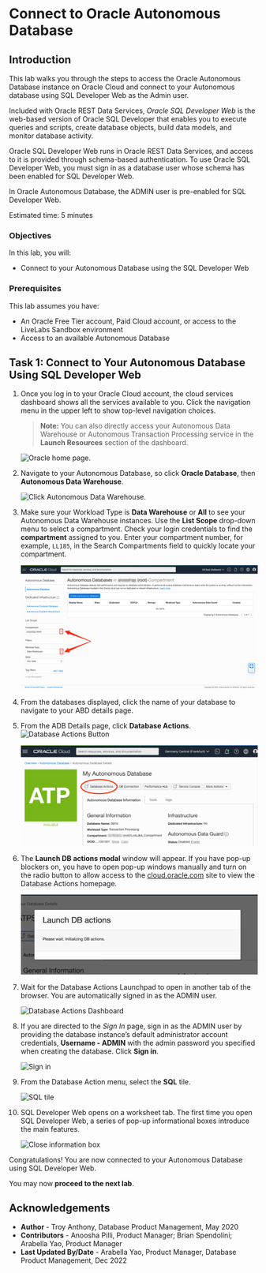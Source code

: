 # Connect to Oracle Autonomous Database

## Introduction

This lab walks you through the steps to access the Oracle Autonomous Database instance on Oracle Cloud and connect to your Autonomous database using SQL Developer Web as the Admin user.

Included with Oracle REST Data Services, *Oracle SQL Developer Web* is the web-based version of Oracle SQL Developer that enables you to execute queries and scripts, create database objects, build data models, and monitor database activity.

Oracle SQL Developer Web runs in Oracle REST Data Services, and access to it is provided through schema-based authentication. To use Oracle SQL Developer Web, you must sign in as a database user whose schema has been enabled for SQL Developer Web.

In Oracle Autonomous Database, the ADMIN user is pre-enabled for SQL Developer Web.

Estimated time: 5 minutes

### Objectives
In this lab, you will:
- Connect to your Autonomous Database using the SQL Developer Web

### Prerequisites
This lab assumes you have:
- An Oracle Free Tier account, Paid Cloud account, or access to the LiveLabs Sandbox environment
- Access to an available Autonomous Database

## Task 1: Connect to Your Autonomous Database Using SQL Developer Web

1. Once you log in to your Oracle Cloud account, the cloud services dashboard shows all the services available to you. Click the navigation menu in the upper left to show top-level navigation choices.

    > **Note:** You can also directly access your Autonomous Data Warehouse or Autonomous Transaction Processing service in the **Launch Resources** section of the dashboard.

    ![Oracle home page.](https://oracle-livelabs.github.io/common/images/console/navigation.png " ")

2. Navigate to your Autonomous Database, so click **Oracle Database**, then **Autonomous Data Warehouse**.

    ![Click Autonomous Data Warehouse.](https://oracle-livelabs.github.io/common/images/console/database-adw.png " ")

3. Make sure your Workload Type is __Data Warehouse__ or __All__ to see your Autonomous Data Warehouse instances. Use the __List Scope__ drop-down menu to select a compartment. <if type="livelabs">Check your login credentials to find the **compartment** assigned to you. Enter your compartment number, for example, `LL185`, in the Search Compartments field to quickly locate your compartment.</if>

    ![Check the workload type on the left.](./images/list-scope.png " ")

4. From the databases displayed, click the name of your database to navigate to your ABD details page.

5. From the ADB Details page, click **Database Actions**. ![Database Actions Button](./images/db-actions-button.png)

    ![Database Actions](./images/adb-details-sdw-1.png)

6. The **Launch DB actions modal** window will appear. If you have pop-up blockers on, you have to open pop-up windows manually and turn on the radio button to allow access to the [cloud.oracle.com](https://cloud.oracle.com) site to view the Database Actions homepage.

    ![Launch DB actions modal](./images/db-actions-modal.png)

7. Wait for the Database Actions Launchpad to open in another tab of the browser. You are automatically signed in as the ADMIN user.

    ![Database Actions Dashboard](./images/db-actions-main.png)

8. If you are directed to the *Sign In* page, sign in as the ADMIN user by providing the database instance’s default administrator account credentials, **Username - ADMIN** with the admin password you specified when creating the database. Click **Sign in**.

    ![Sign in](./images/sdw-signin-admin.png " ")

9. From the Database Action menu, select the **SQL** tile.

    ![SQL tile](./images/sql.png " ")

10. SQL Developer Web opens on a worksheet tab. The first time you open SQL Developer Web, a series of pop-up informational boxes introduce the main features.

    ![Close information box](./images/click-x.png  " ")

Congratulations! You are now connected to your Autonomous Database using SQL Developer Web.

You may now **proceed to the next lab**.

## Acknowledgements

- **Author** - Troy Anthony, Database Product Management, May 2020
- **Contributors** - Anoosha Pilli, Product Manager; Brian Spendolini; Arabella Yao, Product Manager
- **Last Updated By/Date** - Arabella Yao, Product Manager, Database Product Management, Dec 2022

